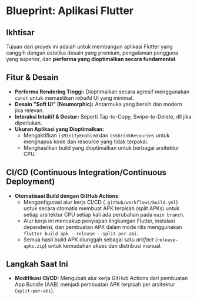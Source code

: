 # Blueprint: Aplikasi Flutter

## Ikhtisar

Tujuan dari proyek ini adalah untuk membangun aplikasi Flutter yang canggih dengan estetika desain yang premium, pengalaman pengguna yang superior, dan **performa yang dioptimalkan secara fundamental**.

## Fitur & Desain

*   **Performa Rendering Tinggi:** Dioptimalkan secara agresif menggunakan `const` untuk memastikan *rebuild* UI yang minimal.
*   **Desain "Soft UI" (Neumorphic):** Antarmuka yang bersih dan modern jika relevan.
*   **Interaksi Intuitif & Gestur:** Seperti Tap-to-Copy, Swipe-to-Delete, dll jika diperlukan.
*   **Ukuran Aplikasi yang Dioptimalkan:**
    *   Mengaktifkan `isMinifyEnabled` dan `isShrinkResources` untuk menghapus kode dan resource yang tidak terpakai.
    *   Menghasilkan build yang dioptimalkan untuk berbagai arsitektur CPU.

## CI/CD (Continuous Integration/Continuous Deployment)

*   **Otomatisasi Build dengan GitHub Actions**:
    *   Mengonfigurasi alur kerja CI/CD (`.github/workflows/build.yml`) untuk secara otomatis membuat APK terpisah (split APKs) untuk setiap arsitektur CPU setiap kali ada perubahan pada `main branch`.
    *   Alur kerja ini mencakup penyiapan lingkungan Flutter, instalasi dependensi, dan pembuatan APK dalam mode rilis menggunakan `flutter build apk --release --split-per-abi`.
    *   Semua hasil build APK diunggah sebagai satu *artifact* (`release-apks.zip`) untuk kemudahan akses dan distribusi manual.

## Langkah Saat Ini

*   **Modifikasi CI/CD:** Mengubah alur kerja GitHub Actions dari pembuatan App Bundle (AAB) menjadi pembuatan APK terpisah per arsitektur (`split-per-abi`).
